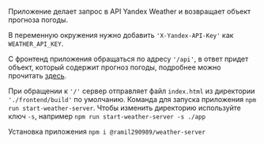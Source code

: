 Приложение делает запрос в API Yandex Weather и возвращает объект прогноза погоды.

В переменную окружения нужно добавить `'X-Yandex-API-Key'` как `WEATHER_API_KEY`.

С фронтенд приложения обращаться по адресу `'/api'`, в ответ придет объект, который содержит прогноз погоды, подробнее можно прочитать [здесь](https://yandex.ru/dev/weather/doc/dg/concepts/forecast-info.html).

При обращении к `'/'` сервер отправляет файл `index.html` из директории `'./frontend/build'` по умолчанию. Команда для запуска приложения `npm run start-weather-server`. Чтобы изменить директорию используйте ключ `-s`, например `npm run start-weather-server -s ./app`

Установка приложения `npm i @ramil290989/weather-server`